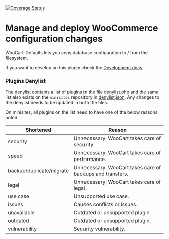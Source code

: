 [![Coverage Status](https://coveralls.io/repos/github/woocart/defaults/badge.svg?branch=master)](https://coveralls.io/github/woocart/defaults?branch=master)

# Manage and deploy WooCommerce configuration changes

WooCart-Defaults lets you copy database configuration to / from the filesystem.


If you want to develop on this plugin check the [Development docs](docs/development.md).


### Plugins Denylist


The denylist contains a list of plugins in the file [denylist.php](https://github.com/woocart/defaults/blob/master/src/classes/class-denylist.php) and the same list also exists on the `minisites` repository in [denylist.json](https://github.com/niteoweb/minisites/blob/master/src/minisites/sites/woocart_com/static/json/denylist.json). Any changes to the denylist needs to be updated in both the files.

On minisites, all plugins on the list need to have one of the below reasons noted:


|  Shortened                           |  Reason                                                         | 
|-----------------------------|-----------------------------------------------------------| 
| security                    | Unnecessary, WooCart takes care of security.              | 
| speed                       | Unnecessary, WooCart takes care of performance.           | 
| backup/duplicate/migrate | Unnecessary, WooCart takes care of backups and transfers. | 
| legal                       | Unnecessary, WooCart takes care of legal.                 | 
| use case              | Unsupported use case.                                     | 
| issues                      | Causes conflicts or issues.                               | 
| unavailable          | Outdated or unsupported plugin.                           | 
| outdated                    | Outdated or unsupported plugin.                           | 
| vulnerability               | Security vulnerability.                                   | 
